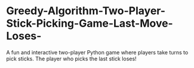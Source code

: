 # Greedy-Algorithm-Two-Player-Stick-Picking-Game-Last-Move-Loses-
A fun and interactive two-player Python game where players take turns to pick sticks. The player who picks the last stick loses!
